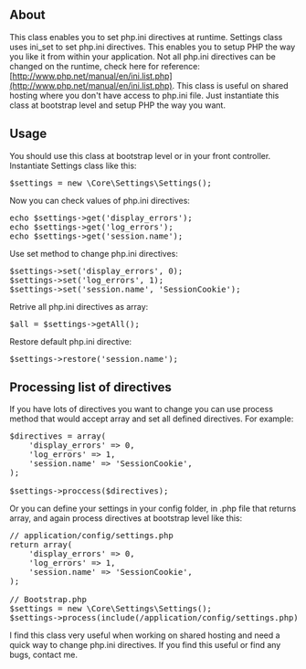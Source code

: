 ## About ##

This class enables you to set php.ini directives at runtime. Settings class uses ini_set to set php.ini directives. This enables you to setup PHP the way you like it from within your application. Not all php.ini directives can be changed on the runtime, check here for reference: [http://www.php.net/manual/en/ini.list.php](http://www.php.net/manual/en/ini.list.php). This class is useful on shared hosting where you don't have access to php.ini file. Just instantiate this class at bootstrap level and setup PHP the way you want.

## Usage ##
You should use this class at bootstrap level or in your front controller. Instantiate Settings class like this:
<pre>
$settings = new \Core\Settings\Settings();
</pre>

Now you can check values of php.ini directives:
<pre>
echo $settings->get('display_errors');
echo $settings->get('log_errors');
echo $settings->get('session.name');
</pre>

Use set method to change php.ini directives:
<pre>
$settings->set('display_errors', 0);
$settings->set('log_errors', 1);
$settings->set('session.name', 'SessionCookie');
</pre>

Retrive all php.ini directives as array:
<pre>
$all = $settings->getAll();
</pre>

Restore default php.ini directive:
<pre>
$settings->restore('session.name');
</pre>

## Processing list of directives  ##

If you have lots of directives you want to change you can use process method that would accept array and set all defined directives. For example:
<pre>
$directives = array(
	'display_errors' => 0,
	'log_errors' => 1,
	'session.name' => 'SessionCookie',
);

$settings->proccess($directives);
</pre>

Or you can define your settings in your config folder, in .php file that returns array, and again process directives at bootstrap level like this:

<pre>
// application/config/settings.php
return array(
	'display_errors' => 0,
	'log_errors' => 1,
	'session.name' => 'SessionCookie',
);

// Bootstrap.php
$settings = new \Core\Settings\Settings();
$settings->process(include(/application/config/settings.php));
</pre>

I find this class very useful when working on shared hosting and need a quick way to change php.ini directives. If you find this useful or find any bugs, contact me.